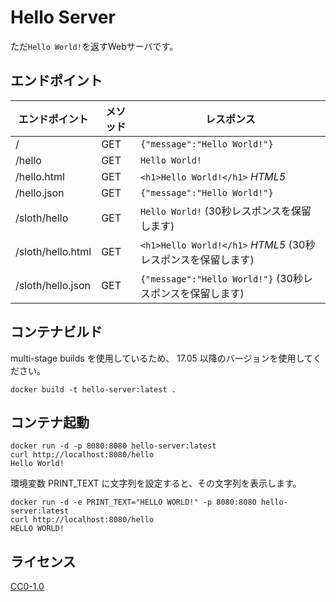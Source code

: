 # Hello Server
ただ`Hello World!`を返すWebサーバです。

## エンドポイント

エンドポイント | メソッド | レスポンス
--- | --- | ---
/ | GET | `{"message":"Hello World!"}`
/hello | GET | `Hello World!`
/hello.html | GET | `<h1>Hello World!</h1>` *HTML5*
/hello.json | GET | `{"message":"Hello World!"}`
/sloth/hello | GET | `Hello World!` (30秒レスポンスを保留します)
/sloth/hello.html | GET | `<h1>Hello World!</h1>` *HTML5* (30秒レスポンスを保留します)
/sloth/hello.json | GET | `{"message":"Hello World!"}` (30秒レスポンスを保留します)

## コンテナビルド
multi-stage builds を使用しているため、 17.05 以降のバージョンを使用してください。

```
docker build -t hello-server:latest .
```

## コンテナ起動

```
docker run -d -p 8080:8080 hello-server:latest
curl http://localhost:8080/hello
Hello World!
```

環境変数 PRINT_TEXT に文字列を設定すると、その文字列を表示します。

```
docker run -d -e PRINT_TEXT="HELLO WORLD!" -p 8080:8080 hello-server:latest
curl http://localhost:8080/hello
HELLO WORLD!
```

## ライセンス

[CC0-1.0](./LICENSE)